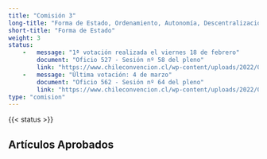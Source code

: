 ```yaml
---
title: "Comisión 3"
long-title: "Forma de Estado, Ordenamiento, Autonomía, Descentralización, Equidad, Justicia Territorial, Gobiernos Locales y Organización Fiscal."
short-title: "Forma de Estado"
weight: 3
status: 
    -   message: "1ª votación realizada el viernes 18 de febrero" 
        document: "Oficio 527 - Sesión nº 58 del pleno"
        link: "https://www.chileconvencion.cl/wp-content/uploads/2022/02/Oficio-527-con-normas-aprobadas-en-particular-Sesion-58-del-Pleno-primer-informe-de-la-Com.-Forma-de-Estado.pdf"
    -   message: "Última votación: 4 de marzo" 
        document: "Oficio 562 - Sesión nº 64 del pleno"
        link: "https://www.chileconvencion.cl/wp-content/uploads/2022/03/Oficio-N%C2%B0562-que-Informa-Normas-aprobadas-Com.-Forma-de-Estado.pdf"
type: "comision"
---
```

{{< status >}}

## Artículos Aprobados
